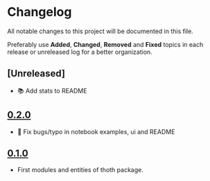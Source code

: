 # Changelog
All notable changes to this project will be documented in this file.

Preferably use **Added**, **Changed**, **Removed** and **Fixed** topics in each release or unreleased log for a better organization.

## [Unreleased]
* 📚️ Add stats to README

## [0.2.0](https://github.com/rafaelleinio/thoth/releases/tag/0.2.0)
* 🐛 Fix bugs/typo in notebook examples, ui and README

## [0.1.0](https://github.com/rafaelleinio/thoth/releases/tag/0.1.0)
* First modules and entities of thoth package.
